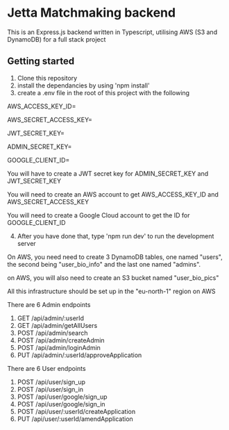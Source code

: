 # Jetta Matchmaking backend

This is an Express.js backend written in Typescript, utilising AWS (S3 and DynamoDB) for a full stack project

## Getting started

1) Clone this repository
2) install the dependancies by using 'npm install'
3) create a .env file in the root of this project with the following

AWS_ACCESS_KEY_ID=

AWS_SECRET_ACCESS_KEY=

JWT_SECRET_KEY=

ADMIN_SECRET_KEY=

GOOGLE_CLIENT_ID=

You will have to create a JWT secret key for ADMIN_SECRET_KEY and JWT_SECRET_KEY

You will need to create an AWS account to get AWS_ACCESS_KEY_ID and AWS_SECRET_ACCESS_KEY

You will need to create a Google Cloud account to get the ID for GOOGLE_CLIENT_ID

4) After you have done that, type 'npm run dev' to run the development server

On AWS, you need need to create 3 DynamoDB tables, one named "users", the second being "user_bio_info" and the last one named "admins".

on AWS, you will also need to create an S3 bucket named "user_bio_pics"

All this infrastructure should be set up in the "eu-north-1" region on AWS

There are 6 Admin endpoints

1) GET /api/admin/:userId
2) GET /api/admin/getAllUsers
3) POST /api/admin/search
4) POST /api/admin/createAdmin
5) POST /api/admin/loginAdmin
6) PUT /api/admin/:userId/approveApplication

There are 6 User endpoints
1) POST /api/user/sign_up
2) POST /api/user/sign_in
3) POST /api/user/google/sign_up
4) POST /api/user/google/sign_in
5) POST /api/user/:userId/createApplication
6) PUT /api/user/:userId/amendApplication
